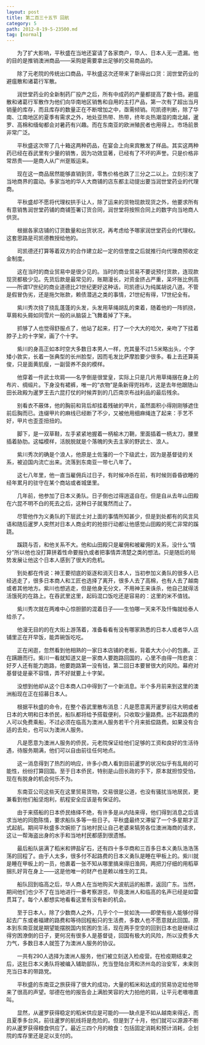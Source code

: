 ```yaml
---
layout: post
title: 第二百三十五节 回航
category: 5
path: 2012-8-19-5-23500.md
tag: [normal]
---
```


　　为了扩大影响，平秋盛在当地还宴请了各家商户，华人、日本人无一遗漏。他的目的是推销澳洲商品——采购是需要拿出足够的交易商品的。

　　除了元老院的传统出口商品，平秋盛这次还带来了新得出口货：润世堂药业的避瘟散和诸葛行军散。

　　润世堂药业的全新制药厂投产之后，所有中成药的产量都提高了数十倍。避瘟散和诸葛行军散作为他们向华南地区销售和自用的主打产品，第一次有了超出当月销量的库存，而且库存的数量正在不断增加之中，亟需倾销。司凯德判断，除了华南、江南地区的夏季有需求之外，地处亚热带、热带，终年炎热潮湿的南北越，暹罗、高棉和缅甸都会对暑药有兴趣。而在东南亚的欧洲殖民者也用得上。市场前景非常广泛。

　　平秋盛这次带了几十箱这两种药品，在宴会上向来宾散发了样品。其实这两种药已经在吞武里有少量的销售，因为功效显著，已经有了不坏的声誉。只是价格非常昂贵——是商人从广州趸贩运来。

　　现在这一商品居然能够直销到货，零售价格也跌了三分之二以上。立刻引发了当地商界的震动。多家当地的华人大商铺的店东都主动提出要当润世堂药业的代理商。

　　平秋盛却不愿将代理权拱手让人，除了运来的货物现款现货之外，他要求所有有意销售润世堂药铺的商铺签署订货合同，润世堂将按照合同上的数字向当地商人供货。

　　根据各家店铺的订货数量和出货状况，再考虑给予哪家润世堂药业的代理权。这套思路是司凯德教授给他的。

　　司凯德还打算等着双方的合作建立起一定的信誉度之后就推行向代理商预收定金制度。

　　这在当时的商业贸易中是很少见的。当时的商业贸易不要说预付货款，连现款现货都极少见。先货后款是最常见的，账期漫长，对资金挤占严重，呆坏账比例高——所谓17世纪的商业道德比21世纪更好这种话，司凯德认为纯属胡说八道。不管是假冒伪劣，还是拖欠账款，赖债潜逃之类的事情，21世纪有得，17世纪全有。

　　紫川秀次挠了挠乱蓬蓬的头发，头发用草绳胡乱的束着，随着他的一阵抓挠，草屑和头屑如同雪片一般的从脑袋上飞舞着掉了下来。

　　抓够了人也觉得舒服点了，他站了起来，打了一个大大的哈欠，亲吻了下挂着脖子上的十字架，画了个十字。

　　紫川的身高正如本时空大多数日本男人一样，充其量不过1.5米略出头，个字矮小敦实，长着一张典型的长州脸型，因而毛发比萨摩脸要少很多。看上去还算英俊，只是面黄肌瘦，一副营养不良的模样。

　　他穿着一件武士坎肩——名字倒是很堂皇，实际上只是几片用草绳捆在身上的布片、绸缎片。下身没有裙裤，唯一的“衣物”是条新得兜裆布，这是去年他跟随山田长政殿为暹罗王去六昆打仗的时候弄到的几匹南京布战利品的最后残余。

　　别看衣不蔽体，他的胸前和背后却挂着残破的甲片，虽然面积小得刚刚够遮住前后胸而已。连缀甲片的麻线已经断了不少，又被他用细麻绳连了起来：手艺不好，甲片也歪歪扭扭的。

　　脚下，是一双草鞋，左手紧紧地握着一柄榆木刀鞘，里面插着一柄太刀，腰里插着胁肋。这幅模样，活脱脱就是个落魄的失去主家的野武士、浪人。

　　紫川秀次的确是个浪人，他原是土佐藩的一个下级武士，因为是基督徒的关系，被迫国内流亡出来。流落到东南亚一带七八年了。

　　这七八年里，他一直当雇佣兵过日子，有时候冲杀在前，有时候则昏昏欲睡的经年累月的驻守在某个商站或者城堡里。

　　几年前，他参加了日本义勇队。日子倒也过得逍遥自在。但是自从去年山田殿在六昆不明不白的死去之后，这种日子就戛然而止了。

　　尽管他作为义勇队的下层武士对上面的事情所知甚少，但是到处都有的风言风语和随后暹罗人突然对日本人商业町的抢掠行动都让他感觉山田殿的死亡非常的蹊跷。

　　蹊跷与否，和他关系不大。他和山田殿只是雇佣和被雇佣的关系，没什么“情分”所以他也没打算拼着性命要报仇或者把事情弄清楚之类的想法。只是随后的局势发展让他这个日本人感到了很大的危机。

　　到处都在传说：神王要彻底的驱逐和消灭日本人，当初参加义勇队的很多人已经逃走了，很多日本商人和工匠也选择了离开，很多人去了高棉，也有人去了越南或者其他地方。紫川也想逃走，但是他身无分文，不用神王来诛杀，他自己就得活活饿死的在路上。在吞武里这里，起码混口饭吃还是容易的：这里的米不值钱。

　　紫川秀次就在两难中心惊胆颤的混着日子——生怕哪一天来不及忏悔就给泰人给杀了。

　　他漫无目的的在大街上游荡着，准备看看有没有哪家熟悉的日本人或者华人店铺里正在开早饭，能弄碗饭吃吃。

　　正在闲逛，忽然看到他相熟的一家日本店铺的老板，背着大大小小的包裹。正在蹒跚而行。紫川一看就知道又是一家商人要跑路回国的，心里不由得一阵悲哀：好歹人还有能力跑路，他要跑路第一没有钱，第二回日本要冒很大的风险。幕府对基督徒是豪不容情，弄不好就要上十字架。

　　没想到他却从这个日本商人口中得到了一个新消息。半个多月前来到这里的澳洲船现在正在招募日本人。

　　根据平秋盛的命令，在整个吞武里散布消息：凡是愿意离开暹罗前往大明或者日本的大明和日本侨民，船队都将给予搭载便利，只收取少量路费。出不起路费的人可以免费乘船，不过必须在临高为澳洲人服务若干个月来抵偿路费。如果没有合适的去处，也可以为澳洲人服务。

　　凡是愿意为澳洲人服务的侨民，元老院保证给他们足够的工资和良好的生活待遇，待服务期满，他们可以自由前往任何地点。

　　这一消息得到了热烈的响应，许多小商人看到目前暹罗的状况似乎有乱局的可能性，纷纷打算回国。至于日本侨民，特别是山田长政的手下，原本就担惊受怕，现在有脱身的机会何乐不为。

　　东南亚公司这些天在这里贸易货物，交易很是公道，也没有骚扰当地居民，更兼看到他们船坚炮利，航程安全应该是有保证的。

　　由于来搭船的日本侨民络绎不绝，有许多是从内陆来得，他们得到消息之后请求当地的同胞陈情，要求船队多等一些日子。平秋盛最终又滞留了一个多星期才正式起航。期间平秋盛多次婉拒了当地村民让自己老婆来犒劳各位澳洲海商的请求，这让一帮海盗出身的水手和当地村民都感到很遗憾。

　　最后船队装满了稻米和钾盐矿石，还有四十多华商和三百多日本义勇队浩浩荡荡的回程了。由于人太多，很多付不起路费的日本义勇队是睡在甲板上的。紫川就是睡在甲板上的一员，他裹着一张不知从哪里搞来得旧渔网，两把刀仔细的用稻草捆扎好背在身上——这是他唯一的财产也是赖以维生的工具。

　　船队回到临高之后，华人商人在当地购买大波航运的船票，返回广东。当然，期间他们也少不了在当地进行一番考察游览，毕竟澳洲人和临高的名声已经是如雷贯耳了。每个人都想实地看看这里有没有新的机会。

　　至于日本人，除了少数商人之外，几乎个个一贫如洗——即使有些人能够付得起去广东或者福建的路费和等待回程船只的生活费，多数人也不愿意就此回国。原本到东南亚就是期望能摆脱国内贫困的生活，现在两手空空的回到日本也是继续过得穷困潦倒的日子，更何况有很多人是基督徒，回国有极大的风险，所以没费多大力气，多数日本人就签了为澳洲人服务的协议。

　　一共有290人选择为澳洲人服务，他们被立刻送入检疫营。在检疫期结束之后，这批日本义勇队将被编入辅助部队，充当登陆台湾和济州岛的治安军，未来则充当日本的带路党。

　　平秋盛的东南亚之旅获得了很大的成功，大量的稻米和达成的贸易协定给他带来了很高的声望。邬德在他的报告会上满脸笑容的大力拍他的肩，让平元老嗷嗷直叫。

　　显然，从暹罗获得稳定的稻米供应是可能的——缺点是不如从越南来得近，而且夏季多台风，前往暹罗的航线将是危险的。但是到了十月，他们就可以源源不断的从暹罗获得粮食供应了。最近三四个月的粮食：包括固定消耗和预计消耗，企划院的库存里还是足以支付的。
